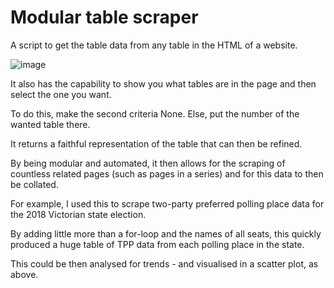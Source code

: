 # Modular table scraper
A script to get the table data from any table in the HTML  of a website.

![image](https://user-images.githubusercontent.com/69304112/201654867-ec78def4-c2a7-4334-8e09-a86a9f4c020e.png)

It also has the capability to show you what tables are in the page and then select the one you want.

To do this, make the second criteria None. Else, put the number of the wanted table there.

It returns a faithful representation of the table that can then be refined.

By being modular and automated, it then allows for the scraping of countless related pages (such as pages in a series) and for this data to then be collated.

For example, I used this to scrape two-party preferred polling place data for the 2018 Victorian state election.

By adding little more than a for-loop and the names of all seats, this quickly produced a huge table of TPP data from each polling place in the state. 

This could be then analysed for trends - and visualised in a scatter plot, as above.

